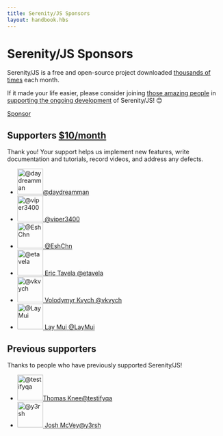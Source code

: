 ```yaml
---
title: Serenity/JS Sponsors
layout: handbook.hbs
---
```

# Serenity/JS Sponsors

<div class="pro-tip">
    <div class="icon"><i class="fab fa-github"></i></div>
    <div class="text">
        <p>
            Serenity/JS is a free and open-source project downloaded <a href="https://npm-stat.com/charts.html?package=%40serenity-js%2Fcore">thousands of times</a> each month.
        </p>
        <p>
            If it made your life easier, please consider joining <a href="https://github.com/sponsors/serenity-js">those amazing people</a> in <a href="/support.html">supporting the ongoing development</a> of Serenity/JS! 😊
        </p>
        <p><a class="github-button" href="https://github.com/sponsors/serenity-js" data-icon="octicon-heart" data-size="large" aria-label="Sponsor Serenity/JS on GitHub">Sponsor</a></p>
    </div>
</div>
    
    
## Supporters <a class="tier" href="https://github.com/sponsors/serenity-js">$10/month</a>

Thank you! Your support helps us implement new features, write documentation and tutorials, record videos, and address any defects.

<ul class="supporters">
    <li>
        <a href="https://github.com/daydreamman" target="_blank" title="@daydreamman"><img height="60" width="60" alt="@daydreamman" src="https://avatars3.githubusercontent.com/u/4936131?s=120&v=4" /><span class="name"></span><span class="nickname">@daydreamman</span></a>
    </li>
    <li>
        <a href="https://github.com/viper3400" target="_blank" title="@viper3400"><img height="60" width="60" alt="@viper3400" src="https://avatars.githubusercontent.com/u/11006334?s=460&u=f6e1dda2c008a6168a555dce5ee4774faf771f94&v=4" />
<span class="name"></span><span class="nickname">@viper3400</span></a>
    </li>
    <li>
        <a href="https://github.com/EshChn" target="_blank" title="@EshChn"><img height="60" width="60" alt="@EshChn" src="https://avatars.githubusercontent.com/u/9217895?v=4" />
<span class="name"></span><span class="nickname">@EshChn</span></a>
    </li>
    <li>
        <a href="https://github.com/etavela" target="_blank" title="@etavela"><img height="60" width="60" alt="@etavela" src="https://avatars.githubusercontent.com/u/5199168?v=4" />
            <span class="name">Eric Tavela</span>
            <span class="nickname">@etavela</span>
        </a>
    </li>
    <li>
        <a href="https://github.com/vkvych" target="_blank" title="@vkvych"><img height="60" width="60" alt="@vkvych" src="https://avatars.githubusercontent.com/u/22840769?v=4" />
            <span class="name">Volodymyr Kvych</span>
            <span class="nickname">@vkvych</span>
        </a>
    </li>
    <li>
        <a href="https://github.com/LayMui" target="_blank" title="@LayMui"><img height="60" width="60" alt="@LayMui" src="https://avatars.githubusercontent.com/u/11436517?v=4" />
            <span class="name">Lay Mui</span>
            <span class="nickname">@LayMui</span>
        </a>
    </li>
</ul>

## Previous supporters

Thanks to people who have previously supported Serenity/JS!

<ul class="supporters">
    <li>
        <a href="https://github.com/testifyqa" target="_blank" title="@testifyqa"><img height="60" width="60" alt="@testifyqa" src="https://avatars0.githubusercontent.com/u/57488668?s=120&amp;v=4"><span class="name">Thomas Knee</span><span class="nickname">@testifyqa</span></a>
    </li>
    <li>
        <a href="https://github.com/y3rsh" target="_blank" title="@y3rsh"><img height="60" width="60" alt="@y3rsh" src="https://avatars1.githubusercontent.com/u/502770?s=460&u=26c47ef01b759c45b6a9cee3d0a1276a2c814b30&v=4" />
<span class="name">Josh McVey</span><span class="nickname">@y3rsh</span></a>
    </li>
</ul>
